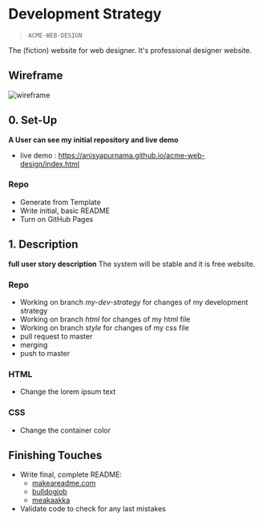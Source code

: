 # Development Strategy

> `ACME-WEB-DESIGN`


The (fiction) website for web designer.
It's professional designer website.

## Wireframe

<!-- include a wireframe for your project in this repository, and display it here -->
<!-- wireframe.cc is a good site for getting started with wireframes -->

![wireframe](https://wireframe.cc/pro/pp/08bf166ab378354)

## 0. Set-Up

__A User can see my initial repository and live demo__
* live demo : https://anisyapurnama.github.io/acme-web-design/index.html

### Repo

- Generate from Template
- Write initial, basic README
- Turn on GitHub Pages

## 1. Description

__full user story description__
The system will be stable and it is free website.

### Repo

* Working on branch _my-dev-strategy_ for changes of my development strategy
* Working on branch _html_ for changes of my html file
* Working on branch _style_ for changes of my css file
* pull request to master
* merging
* push to master


### HTML

* Change the lorem ipsum text

### CSS

* Change the container color


## Finishing Touches

- Write final, complete README:
  - [makeareadme.com](https://www.makeareadme.com/)
  - [bulldogjob](https://bulldogjob.com/news/449-how-to-write-a-good-readme-for-your-github-project)
  - [meakaakka](https://medium.com/@meakaakka/a-beginners-guide-to-writing-a-kickass-readme-7ac01da88ab3)
- Validate code to check for any last mistakes
